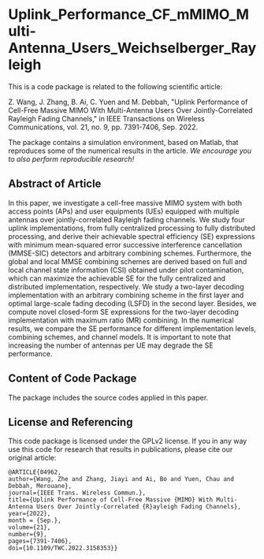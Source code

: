 # Uplink_Performance_CF_mMIMO_Multi-Antenna_Users_Weichselberger_Rayleigh

This is a code package is related to the following scientific article:

Z. Wang, J. Zhang, B. Ai, C. Yuen and M. Debbah, "Uplink Performance of Cell-Free Massive MIMO With Multi-Antenna Users Over Jointly-Correlated Rayleigh Fading Channels," in IEEE Transactions on Wireless Communications, vol. 21, no. 9, pp. 7391-7406, Sep. 2022.

The package contains a simulation environment, based on Matlab, that reproduces some of the numerical results in the article. *We encourage you to also perform reproducible research!*

## Abstract of Article
In this paper, we investigate a cell-free massive MIMO system with both access points (APs) and user equipments (UEs) equipped with multiple antennas over jointly-correlated Rayleigh fading channels. We study four uplink implementations, from fully centralized processing to fully distributed processing, and derive their achievable spectral efficiency (SE) expressions with minimum mean-squared error successive interference cancellation (MMSE-SIC) detectors and arbitrary combining schemes. Furthermore, the global and local MMSE combining schemes are derived based on full and local channel state information (CSI) obtained under pilot contamination, which can maximize the achievable SE for the fully centralized and distributed implementation, respectively. We study a two-layer decoding implementation with an arbitrary combining scheme in the first layer and optimal large-scale fading decoding (LSFD) in the second layer. Besides, we compute novel closed-form SE expressions for the two-layer decoding implementation with maximum ratio (MR) combining. In the numerical results, we compare the SE performance for different implementation levels, combining schemes, and channel models. It is important to note that increasing the number of antennas per UE may degrade the SE performance.

## Content of Code Package

The package includes the source codes applied in this paper.


## License and Referencing

This code package is licensed under the GPLv2 license. If you in any way use this code for research that results in publications, please cite our original article:

```
@ARTICLE{04962,
author={Wang, Zhe and Zhang, Jiayi and Ai, Bo and Yuen, Chau and Debbah, Merouane},
journal={IEEE Trans. Wireless Commun.},
title={Uplink Performance of Cell-Free Massive {MIMO} With Multi-Antenna Users Over Jointly-Correlated {R}ayleigh Fading Channels},
year={2022},
month = {Sep.},
volume={21},
number={9},
pages={7391-7406},
doi={10.1109/TWC.2022.3158353}}
```
